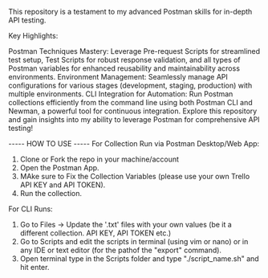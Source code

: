 This repository is a testament to my advanced Postman skills for in-depth API testing.

Key Highlights:

Postman Techniques Mastery: Leverage Pre-request Scripts for streamlined test setup, Test Scripts for robust response validation, and all types of Postman variables for enhanced reusability and maintainability across environments.
Environment Management: Seamlessly manage API configurations for various stages (development, staging, production) with multiple environments.
CLI Integration for Automation: Run Postman collections efficiently from the command line using both Postman CLI and Newman, a powerful tool for continuous integration.
Explore this repository and gain insights into my ability to leverage Postman for comprehensive API testing!

----- HOW TO USE -----
For Collection Run via Postman Desktop/Web App:
1. Clone or Fork the repo in your machine/account
2. Open the Postman App.
3. MAke sure to Fix the Collection Variables (please use your own Trello API KEY and API TOKEN).
4. Run the collection.

For CLI Runs:
1. Go to Files -> Update the '.txt' files with your own values (be it a different collection. API KEY, API TOKEN etc.)
2. Go to Scripts and edit the scripts in terminal (using vim or nano) or in any IDE or text editor (for the pathof the "export" command).
3. Open terminal type in the Scripts folder and type "./script_name.sh" and hit enter.